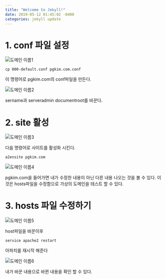 ```yaml
---
title: "Welcome to Jekyll!"
date: 2019-05-12 01:45:02 -0400
categories: jekyll update
---
```

# 1. conf 파일 설정

![도메인 이름1](https://user-images.githubusercontent.com/49421197/57207565-8468fb80-7009-11e9-8996-b4039a0017a1.png)

    cp 000-default.conf pgkim.com.conf

이 명령어로 pgkim.com의 conf파일을 만든다.

![도메인 이름2](https://user-images.githubusercontent.com/49421197/57207571-90ed5400-7009-11e9-81d7-ac41f625ac99.png)

sername과 serveradmin documentroot를 바꾼다.


# 2. site 활성

![도메인 이름3](https://user-images.githubusercontent.com/49421197/57207581-9b0f5280-7009-11e9-9fd8-af8c836fbd32.png)

다음 명령어로 사이트를 활성화 시킨다.

    a2ensite pgkim.com
    


![도메인 이름4](https://user-images.githubusercontent.com/49421197/57207591-aa8e9b80-7009-11e9-93c8-e03388e5e90e.png)

pgkim.com을 들어가면 내가 수정한 내용이 아닌 다른 내용 나오는 것을 볼 수 있다.
이것은 hosts파일을 수정함으로 가상의 도메인을 테스트 할 수 있다.

# 3. hosts 파일 수정하기

![도메인 이름5](https://user-images.githubusercontent.com/49421197/57207596-af534f80-7009-11e9-89da-dd3cbd726492.png)

host파일을 바꾼이후
  
    service apache2 restart
    
아파치를 재시작 해준다

![도메인 이름6](https://user-images.githubusercontent.com/49421197/57207599-b2e6d680-7009-11e9-9ac4-a2691a7e4209.png)

내가 바꾼 내용으로 바뀐 내용을 확인 할 수 있다.
